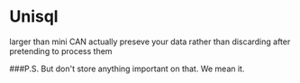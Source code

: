 # Unisql
larger than mini
CAN actually preseve your data rather than discarding after pretending to process them

###P.S.
But don't store anything important on that.
We mean it.

